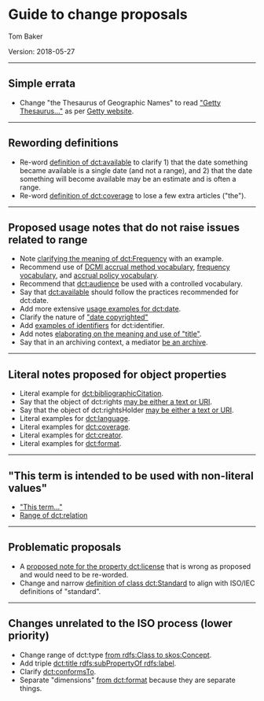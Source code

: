# Guide to change proposals 

Tom Baker

Version: 2018-05-27

--------------------------
## Simple errata

* Change "the Thesaurus of Geographic Names" to read ["Getty Thesaurus..."](https://github.com/dcmi/usage/blob/master/proposals/2018_iso-related/note_coverage.md) as per [Getty website](http://www.getty.edu/research/tools/vocabulary/tgn/index.html).

--------------------------
## Rewording definitions

* Re-word [definition of dct:available](https://github.com/dcmi/usage/blob/master/proposals/2018_iso-related/definition_available.md) to clarify 1) that the date something became available is a single date (and not a range), and 2) that the date something will become available may be an estimate and is often a range.
* Re-word [definition of dct:coverage](https://github.com/dcmi/usage/blob/master/proposals/2018_iso-related/definition_coverage.md) to lose a few extra articles ("the").

--------------------------
## Proposed usage notes that do not raise issues related to range

* Note [clarifying the meaning of dct:Frequency](https://github.com/dcmi/usage/blob/master/proposals/2018_iso-related/note_Frequency.md)
  with an example.
* Recommend use of [DCMI accrual method
  vocabulary](https://github.com/dcmi/usage/blob/master/proposals/2018_iso-related/note_accrualMethod.md),
  [frequency
  vocabulary](https://github.com/dcmi/usage/blob/master/proposals/2018_iso-related/note_accrualPeriodicity.md),
  and [accrual policy
  vocabulary](https://github.com/dcmi/usage/blob/master/proposals/2018_iso-related/note_accrualPolicy.md).
* Recommend that
  [dct:audience](https://github.com/dcmi/usage/blob/master/proposals/2018_iso-related/note_audience.md)
  be used with a controlled vocabulary.
* Say that
  [dct:available](https://github.com/dcmi/usage/blob/master/proposals/2018_iso-related/note_available.md)
  should follow the practices recommended for dct:date.
* Add more extensive [usage examples for dct:date](https://github.com/dcmi/usage/blob/master/proposals/2018_iso-related/note_date.md).
* Clarify the nature of ["date copyrighted"](https://github.com/dcmi/usage/blob/master/proposals/2018_iso-related/note_dateCopyrighted.md)
* Add [examples of identifiers](https://github.com/dcmi/usage/blob/master/proposals/2018_iso-related/note_identifier.md) for dct:identifier.
* Add notes [elaborating on the meaning and use of "title"](https://github.com/dcmi/usage/blob/master/proposals/2018_iso-related/note_title.md).
* Say that in an archiving context, a mediator [be an archive](https://github.com/dcmi/usage/blob/master/proposals/2018_iso-related/note_mediator.md).

--------------------------
## Literal notes proposed for object properties

* Literal example for [dct:bibliographicCitation](https://github.com/dcmi/usage/blob/master/proposals/2018_iso-related/note_bibliographicCitation.md).
* Say that the object of dct:rights [may be either a text or URI](https://github.com/dcmi/usage/blob/master/proposals/2018_iso-related/note_rights.md).
* Say that the object of dct:rightsHolder [may be either a text or URI](https://github.com/dcmi/usage/blob/master/proposals/2018_iso-related/note_rightsHolder.md).
* Literal examples for [dct:language](https://github.com/dcmi/usage/blob/master/proposals/2018_iso-related/range_language.md).
* Literal examples for [dct:coverage](https://github.com/dcmi/usage/blob/master/proposals/2018_iso-related/range_coverage.md).
* Literal examples for [dct:creator](https://github.com/dcmi/usage/blob/master/proposals/2018_iso-related/range_creator.md).
* Literal examples for [dct:format](https://github.com/dcmi/usage/blob/master/proposals/2018_iso-related/range_format.md).

--------------------------
## "This term is intended to be used with non-literal values"

* ["This term..."](https://github.com/dcmi/usage/blob/master/proposals/2018_iso-related/ranges_intended.md)
* [Range of dct:relation](https://github.com/dcmi/usage/blob/master/proposals/2018_iso-related/range_relation.md)

--------------------------
## Problematic proposals

* A [proposed note for the property
  dct:license](https://github.com/dcmi/usage/blob/master/proposals/2018_iso-related/note_license.md) that
  is wrong as proposed and would need to be re-worded.
* Change and narrow [definition of class dct:Standard](https://github.com/dcmi/usage/blob/master/proposals/2018_iso-related/definition_Standard.md) to align with ISO/IEC definitions of "standard".

--------------------------
## Changes unrelated to the ISO process (lower priority)

* Change range of dct:type [from rdfs:Class to skos:Concept](https://github.com/dcmi/usage/blob/master/proposals/2018_etc/x_range_type.md).
* Add triple [dct:title rdfs:subPropertyOf rdfs:label](https://github.com/dcmi/usage/blob/master/proposals/2018_etc/x_title_subpropertyof_label.md).
* Clarify [dct:conformsTo](https://github.com/dcmi/usage/issues/5).
* Separate "dimensions" [from dct:format](https://github.com/dcmi/usage/issues/2) because they are separate things.

